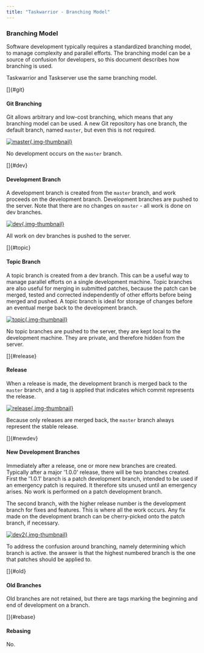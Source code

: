 ```yaml
---
title: "Taskwarrior - Branching Model"
---
```


### Branching Model

Software development typically requires a standardized branching model, to
manage complexity and parallel efforts. The branching model can be a source of
confusion for developers, so this document describes how branching is used.

Taskwarrior and Taskserver use the same branching model.

[]{#git}

#### Git Branching

Git allows arbitrary and low-cost branching, which means that any branching
model can be used. A new Git repository has one branch, the default branch,
named `master`, but even this is not required.

[![master](/docs/images/master.png){.img-thumbnail}](/docs/images/master.png)

No development occurs on the `master` branch.

[]{#dev}

#### Development Branch

A development branch is created from the `master` branch, and work proceeds on
the development branch. Development branches are pushed to the server. Note that
there are no changes on `master` - all work is done on dev branches.

[![dev](/docs/images/dev.png){.img-thumbnail}](/docs/images/dev.png)

All work on dev branches is pushed to the server.

[]{#topic}

#### Topic Branch

A topic branch is created from a dev branch. This can be a useful way to manage
parallel efforts on a single development machine. Topic branches are also useful
for merging in submitted patches, because the patch can be merged, tested and
corrected independently of other efforts before being merged and pushed. A topic
branch is ideal for storage of changes before an eventual merge back to the
development branch.

[![topic](/docs/images/topic.png){.img-thumbnail}](/docs/images/topic.png)

No topic branches are pushed to the server, they are kept local to the
development machine. They are private, and therefore hidden from the server.

[]{#release}

#### Release

When a release is made, the development branch is merged back to the `master`
branch, and a tag is applied that indicates which commit represents the release.

[![release](/docs/images/release.png){.img-thumbnail}](/docs/images/release.png)

Because only releases are merged back, the `master` branch always represent the
stable release.

[]{#newdev}

#### New Development Branches

Immediately after a release, one or more new branches are created. Typically
after a major \'1.0.0\' release, there will be two branches created. First the
\'1.0.1\' branch is a patch development branch, intended to be used if an
emergency patch is required. It therefore sits unused until an emergency arises.
No work is performed on a patch development branch.

The second branch, with the higher release number is the development branch for
fixes and features. This is where all the work occurs. Any fix made on the
development branch can be cherry-picked onto the patch branch, if necessary.

[![dev2](/docs/images/dev2.png){.img-thumbnail}](/docs/images/dev2.png)

To address the confusion around branching, namely determining which branch is
active. the answer is that the highest numbered branch is the one that patches
should be applied to.

[]{#old}

#### Old Branches

Old branches are not retained, but there are tags marking the beginning and end
of development on a branch.

[]{#rebase}

#### Rebasing

No.
